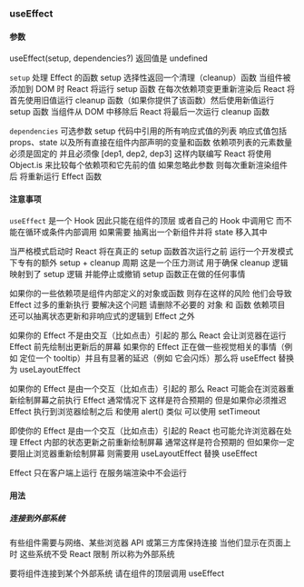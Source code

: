 ### useEffect

#### 参数

useEffect(setup, dependencies?)  返回值是 undefined

`setup` 处理 Effect 的函数 setup 选择性返回一个清理（cleanup）函数 当组件被添加到 DOM 时 React 将运行 setup 函数 在每次依赖项变更重新渲染后 React 将首先使用旧值运行 cleanup 函数（如果你提供了该函数）然后使用新值运行 setup 函数 当组件从 DOM 中移除后 React 将最后一次运行 cleanup 函数

`dependencies` 可选参数 setup 代码中引用的所有响应式值的列表 响应式值包括 props、state 以及所有直接在组件内部声明的变量和函数 依赖项列表的元素数量必须是固定的 并且必须像 [dep1, dep2, dep3] 这样内联编写 React 将使用 Object.is 来比较每个依赖项和它先前的值 如果忽略此参数 则每次重新渲染组件后 将重新运行 Effect 函数


#### 注意事项

`useEffect` 是一个 Hook 因此只能在组件的顶层 或者自己的 Hook 中调用它 而不能在循环或条件内部调用 如果需要 抽离出一个新组件并将 state 移入其中


当严格模式启动时 React 将在真正的 setup 函数首次运行之前 运行一个开发模式下专有的额外 setup + cleanup 周期 这是一个压力测试 用于确保 cleanup 逻辑映射到了 setup 逻辑 并能停止或撤销 setup 函数正在做的任何事情

如果你的一些依赖项是组件内部定义的对象或函数 则存在这样的风险 他们会导致 Effect 过多的重新执行 要解决这个问题 请删除不必要的 对象 和 函数 依赖项目 还可以抽离状态更新和非响应式的逻辑到 Effect 之外

如果你的 Effect 不是由交互（比如点击）引起的 那么 React 会让浏览器在运行 Effect 前先绘制出更新后的屏幕 如果你的 Effect 正在做一些视觉相关的事情（例如 定位一个 tooltip）并且有显著的延迟（例如 它会闪烁）那么将 useEffect 替换为 useLayoutEffect

如果你的 Effect 是由一个交互（比如点击）引起的 那么 React 可能会在浏览器重新绘制屏幕之前执行 Effect 通常情况下 这样是符合预期的 但是如果你必须推迟 Effect 执行到浏览器绘制之后 和使用 alert() 类似 可以使用 setTimeout

即使你的 Effect 是由一个交互（比如点击）引起的 React 也可能允许浏览器在处理 Effect 内部的状态更新之前重新绘制屏幕 通常这样是符合预期的 但如果你一定要阻止浏览器重新绘制屏幕 则需要用 useLayoutEffect 替换 useEffect

Effect 只在客户端上运行 在服务端渲染中不会运行

#### 用法

##### 连接到外部系统

有些组件需要与网络、某些浏览器 API 或第三方库保持连接 当他们显示在页面上时 这些系统不受 React 限制 所以称为外部系统

要将组件连接到某个外部系统 请在组件的顶层调用 useEffect

